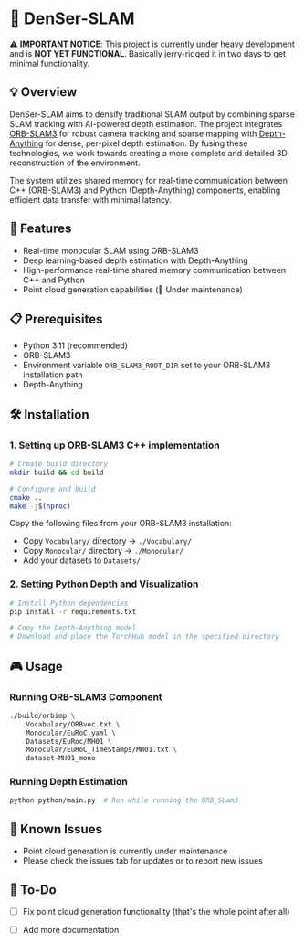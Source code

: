 # 🎯 DenSer-SLAM

⚠️ **IMPORTANT NOTICE**: This project is currently under heavy development and is **NOT YET FUNCTIONAL**. Basically jerry-rigged it in two days to get minimal functionality.

## 💡 Overview

DenSer-SLAM aims to densify traditional SLAM output by combining sparse SLAM tracking with AI-powered depth estimation. The project integrates [ORB-SLAM3](https://github.com/UZ-SLAMLab/ORB_SLAM3) for robust camera tracking and sparse mapping with [Depth-Anything](https://github.com/LiheYoung/Depth-Anything) for dense, per-pixel depth estimation. By fusing these technologies, we work towards creating a more complete and detailed 3D reconstruction of the environment.

The system utilizes shared memory for real-time communication between C++ (ORB-SLAM3) and Python (Depth-Anything) components, enabling efficient data transfer with minimal latency.

## 🚀 Features

- Real-time monocular SLAM using ORB-SLAM3
- Deep learning-based depth estimation with Depth-Anything
- High-performance real-time shared memory communication between C++ and Python
- Point cloud generation capabilities (🚧 Under maintenance)

## 📋 Prerequisites

- Python 3.11 (recommended)
- ORB-SLAM3
- Environment variable `ORB_SLAM3_ROOT_DIR` set to your ORB-SLAM3 installation path
- Depth-Anything

## 🛠️ Installation

### 1. Setting up ORB-SLAM3 C++ implementation

```bash
# Create build directory
mkdir build && cd build

# Configure and build
cmake ..
make -j$(nproc)
```

Copy the following files from your ORB-SLAM3 installation:
- Copy `Vocabulary/` directory → `./Vocabulary/`
- Copy `Monocular/` directory → `./Monocular/`
- Add your datasets to `Datasets/`

### 2. Setting Python Depth and Visualization

```bash
# Install Python dependencies
pip install -r requirements.txt

# Copy the Depth-Anything model
# Download and place the TorchHub model in the specified directory
```

## 🎮 Usage

### Running ORB-SLAM3 Component

```bash
./build/orbimp \
    Vocabulary/ORBvoc.txt \
    Monocular/EuRoC.yaml \
    Datasets/EuRoc/MH01 \
    Monocular/EuRoC_TimeStamps/MH01.txt \
    dataset-MH01_mono
```

### Running Depth Estimation

```bash
python python/main.py  # Run while running the ORB_SLam3
```

## 🚧 Known Issues

- Point cloud generation is currently under maintenance
- Please check the issues tab for updates or to report new issues

## 📝 To-Do

- [ ] Fix point cloud generation functionality (that's the whole point after all)
- [ ] Add more documentation


